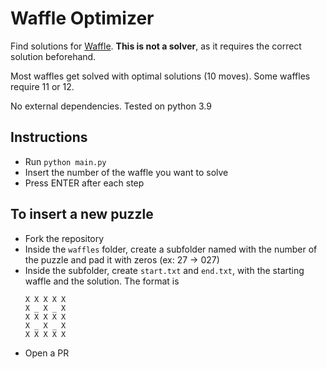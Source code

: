# Waffle Optimizer
Find solutions for [Waffle](https://wafflegame.net/). **This is not a solver**, as it requires the correct solution beforehand.

Most waffles get solved with optimal solutions (10 moves). Some waffles require 11 or 12.

No external dependencies. Tested on python 3.9

## Instructions
* Run `python main.py`
* Insert the number of the waffle you want to solve
* Press ENTER after each step

## To insert a new puzzle
* Fork the repository
* Inside the `waffles` folder, create a subfolder named with the number of the puzzle and pad it with zeros (ex: 27 -> 027)
* Inside the subfolder, create `start.txt` and `end.txt`, with the starting waffle and the solution. The format is
    ```
    X X X X X
    X _ X _ X
    X X X X X
    X _ X _ X
    X X X X X
    ```
* Open a PR